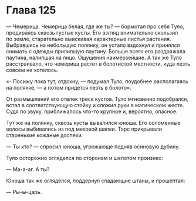 # Глава 125

— Чемерица. Чемерица белая, где же ты? — бормотал про себя Туло, продираясь сквозь густые кусты. Его взгляд внимательно скользил по земле, старательно выискивая характерные листья растения. Выбравшись на небольшую полянку, он устало вздохнул и принялся снимать с одежды прилипшую паутину. Больше всего его раздражала паутина, налипшая на лицо. Ощущения наимерзейшие. А так же Туло расстраивало, что чемерица растет в болотистой местности, куда лезть совсем не хотелось.

«- Посижу пока тут, отдохну, — подумал Туло, поудобнее располагаясь на полянке, — а потом придется лезть в болото».

От размышлений его отвлек треск кустов. Туло мгновенно подобрался, встал в соответствующую стойку и сложил руки в магическом жесте. Судя по звуку, приближалось что-то крупное и, вероятно, опасное.

Тут же на полянку, сквозь кусты вывалился юноша. Его соломенные волосы выбивались из под меховой шапки. Торс прикрывали старенькие кожаные доспехи. 

— Ты кто? — спросил юноша, угрожающе подняв осиновую дубину.

Туло осторожно огляделся по сторонам и шепотом произнес:

— Ма-а-аг. А ты?

Юноша так же огляделся, поддернул спадающие штаны, и прошептал:

— Ры-ы-царь.

